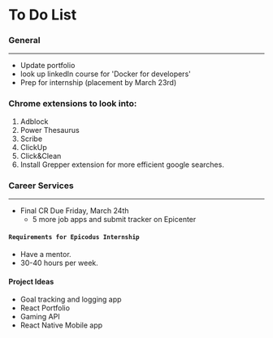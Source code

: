 # To Do List

### General
-----------
* Update portfolio
* look up linkedIn course for 'Docker for developers'
* Prep for internship (placement by March 23rd)

### Chrome extensions to look into:
1. Adblock
2. Power Thesaurus
3. Scribe
4. ClickUp
5. Click&Clean
6. Install Grepper extension for more efficient google searches.


### Career Services
------------------

* Final CR Due Friday, March 24th
  * 5 more job apps and submit tracker on Epicenter

#### `Requirements for Epicodus Internship`
* Have a mentor.
* 30-40 hours per week. 


#### Project Ideas

* Goal tracking and logging app
* React Portfolio
* Gaming API
* React Native Mobile app





